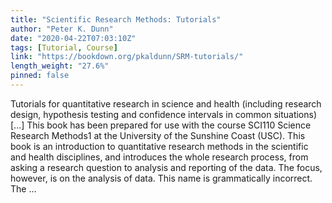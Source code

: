 ```yaml
---
title: "Scientific Research Methods: Tutorials"
author: "Peter K. Dunn"
date: "2020-04-22T07:03:10Z"
tags: [Tutorial, Course]
link: "https://bookdown.org/pkaldunn/SRM-tutorials/"
length_weight: "27.6%"
pinned: false
---
```


Tutorials for quantitative research in science and health (including research design, hypothesis testing and confidence intervals in common situations) [...] This book has been prepared for use with the course
SCI110 Science Research Methods1
at the
University of the Sunshine Coast (USC).
This book is an introduction to quantitative research methods in the scientific and health disciplines,
and introduces the whole research process,
from asking a research question to analysis and reporting of the data.
The focus, however, is on the analysis of data. This name is grammatically incorrect. The ...
